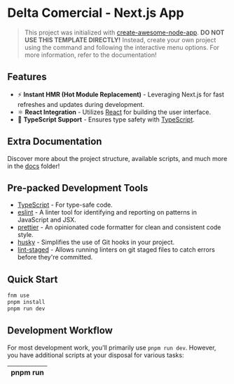 # Delta Comercial - Next.js App


> This project was initialized with [create-awesome-node-app](https://www.npmjs.com/package/create-awesome-node-app). **DO NOT USE THIS TEMPLATE DIRECTLY!** Instead, create your own project using the command and following the interactive menu options. For more information, refer to the documentation!

## Features

- ⚡️ **Instant HMR (Hot Module Replacement)** - Leveraging Next.js for fast refreshes and updates during development.
- ⚛ **React Integration** - Utilizes [React](https://reactjs.org/) for building the user interface.
- 🦾 **TypeScript Support** - Ensures type safety with [TypeScript](https://www.typescriptlang.org/).

## Extra Documentation

Discover more about the project structure, available scripts, and much more in the [docs](./docs) folder!

## Pre-packed Development Tools

- [TypeScript](https://www.typescriptlang.org/) - For type-safe code.
- [eslint](https://eslint.org/) - A linter tool for identifying and reporting on patterns in JavaScript and JSX.
- [prettier](https://prettier.io/) - An opinionated code formatter for clean and consistent code style.
- [husky](https://www.npmjs.com/package/husky) - Simplifies the use of Git hooks in your project.
- [lint-staged](https://www.npmjs.com/package/lint-staged) - Allows running linters on git staged files to catch errors before they're committed.

## Quick Start

```sh
fnm use
pnpm install
pnpm run dev
```

## Development Workflow

For most development work, you'll primarily use `pnpm run dev`. However, you have additional scripts at your disposal for various tasks:

| pnpm run <script>  | Description                                                                                         |
| ------------------ | --------------------------------------------------------------------------------------------------- |
| `npm run dev`      | Starts the local development server for building and previewing your application.                   |
| `npm run format`   | Formats the codebase using [Prettier](https://prettier.io/) to ensure consistent code styling.      |
| `npm run lint`     | Runs linting on the codebase to identify and report on patterns with [eslint](https://eslint.org/). |
| `npm run lint:fix` | Automatically fixes linting errors in the codebase where possible.                                  |

## Production deployment

Scripts for preparing and viewing the production version:

| pnpm run <script> | Description                                                                                  |
| ----------------- | -------------------------------------------------------------------------------------------- |
| `npm run start`   | Serves your application using the production setup, ensuring it's ready for deployment.      |
| `npm run build`   | Compiles the application into the `dist/` directory, preparing it for production deployment. |
